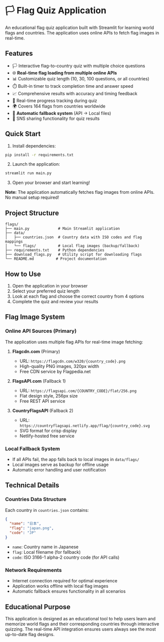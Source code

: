 # 🏳️ Flag Quiz Application

An educational flag quiz application built with Streamlit for learning world flags and countries. The application uses online APIs to fetch flag images in real-time.

## Features

- 🏳️ Interactive flag-to-country quiz with multiple choice questions
- 🌐 **Real-time flag loading from multiple online APIs**
- 📊 Customizable quiz length (10, 30, 100 questions, or all countries)
- ⏱️ Built-in timer to track completion time and answer speed
- 📈 Comprehensive results with accuracy and timing feedback
- 🎯 Real-time progress tracking during quiz
- 🌍 Covers 164 flags from countries worldwide
- 🔄 **Automatic fallback system** (API → Local files)
- 📱 SNS sharing functionality for quiz results

## Quick Start

1. Install dependencies:
```bash
pip install -r requirements.txt
```

2. Launch the application:
```bash
streamlit run main.py
```

3. Open your browser and start learning!

**Note:** The application automatically fetches flag images from online APIs. No manual setup required!

## Project Structure

```
flags/
├── main.py             # Main Streamlit application
├── data/
│   ├── countries.json  # Country data with ISO codes and flag mappings
│   └── flags/          # Local flag images (backup/fallback)
├── requirements.txt    # Python dependencies
├── download_flags.py   # Utility script for downloading flags
└── README.md          # Project documentation
```

## How to Use

1. Open the application in your browser
2. Select your preferred quiz length
3. Look at each flag and choose the correct country from 4 options
4. Complete the quiz and review your results

## Flag Image System

### Online API Sources (Primary)
The application uses multiple flag APIs for real-time image fetching:

1. **Flagcdn.com** (Primary)
   - URL: `https://flagcdn.com/w320/{country_code}.png`
   - High-quality PNG images, 320px width
   - Free CDN service by Flagpedia.net

2. **FlagsAPI.com** (Fallback 1)
   - URL: `https://flagsapi.com/{COUNTRY_CODE}/flat/256.png`
   - Flat design style, 256px size
   - Free REST API service

3. **CountryFlagsAPI** (Fallback 2)
   - URL: `https://countryflagsapi.netlify.app/flag/{country_code}.svg`
   - SVG format for crisp display
   - Netlify-hosted free service

### Local Fallback System
- If all APIs fail, the app falls back to local images in `data/flags/`
- Local images serve as backup for offline usage
- Automatic error handling and user notification

## Technical Details

### Countries Data Structure
Each country in `countries.json` contains:
```json
{
  "name": "日本",
  "flag": "japan.png", 
  "code": "JP"
}
```

- `name`: Country name in Japanese
- `flag`: Local filename (for fallback)
- `code`: ISO 3166-1 alpha-2 country code (for API calls)

### Network Requirements
- Internet connection required for optimal experience
- Application works offline with local flag images
- Automatic fallback ensures functionality in all scenarios

## Educational Purpose

This application is designed as an educational tool to help users learn and memorize world flags and their corresponding countries through interactive quizzing. The real-time API integration ensures users always see the most up-to-date flag designs.